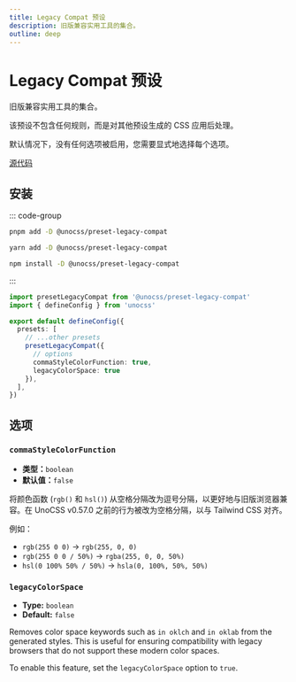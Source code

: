 ```yaml
---
title: Legacy Compat 预设
description: 旧版兼容实用工具的集合。
outline: deep
---
```


# Legacy Compat 预设

旧版兼容实用工具的集合。

该预设不包含任何规则，而是对其他预设生成的 CSS 应用后处理。

默认情况下，没有任何选项被启用，您需要显式地选择每个选项。

[源代码](https://github.com/unocss/unocss/tree/main/packages/preset-legacy-compat)

## 安装

::: code-group
  ```bash [pnpm]
  pnpm add -D @unocss/preset-legacy-compat
  ```
  ```bash [yarn]
  yarn add -D @unocss/preset-legacy-compat
  ```
  ```bash [npm]
  npm install -D @unocss/preset-legacy-compat
  ```
:::

```ts [uno.config.ts]
import presetLegacyCompat from '@unocss/preset-legacy-compat'
import { defineConfig } from 'unocss'

export default defineConfig({
  presets: [
    // ...other presets
    presetLegacyCompat({
      // options
      commaStyleColorFunction: true,
      legacyColorSpace: true
    }),
  ],
})
```

## 选项

### `commaStyleColorFunction`

- **类型：**`boolean`
- **默认值：**`false`

将颜色函数 (`rgb()` 和 `hsl()`) 从空格分隔改为逗号分隔，以更好地与旧版浏览器兼容。在 UnoCSS v0.57.0 之前的行为被改为空格分隔，以与 Tailwind CSS 对齐。

例如：

- `rgb(255 0 0)` -> `rgb(255, 0, 0)`
- `rgb(255 0 0 / 50%)` -> `rgba(255, 0, 0, 50%)`
- `hsl(0 100% 50% / 50%)` -> `hsla(0, 100%, 50%, 50%)`

### `legacyColorSpace`

- **Type:** `boolean`
- **Default:** `false`

Removes color space keywords such as `in oklch` and `in oklab` from the generated styles. This is useful for ensuring compatibility with legacy browsers that do not support these modern color spaces.

To enable this feature, set the `legacyColorSpace` option to `true`.
